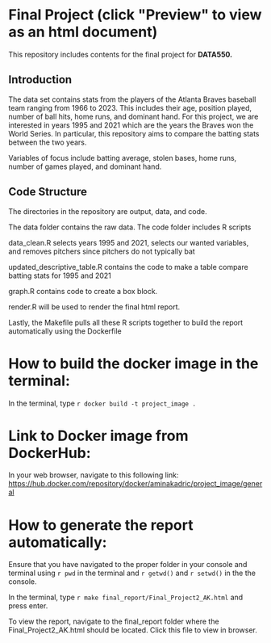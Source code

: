# Final Project (click "Preview" to view as an html document)

This repository includes contents for the final project for __DATA550.__

## Introduction

The data set contains stats from the players of the Atlanta Braves baseball 
team ranging from 1966 to 2023. This includes their age, position played, number
of ball hits, home runs, and dominant hand. For this project, we are interested
in years 1995 and 2021 which are the years the Braves won the World Series. In 
particular, this repository aims to compare the batting stats between the two years.

Variables of focus include batting average, stolen bases, home runs, number of 
games played, and dominant hand.

## Code Structure

The directories in the repository are output, data, and code.

The data folder contains the raw data. The code folder includes R scripts

data_clean.R selects years 1995 and 2021, selects our wanted variables, and removes pitchers since pitchers do not typically bat

updated_descriptive_table.R contains the code to make a table compare batting
stats for 1995 and 2021

graph.R contains code to create a box block. 

render.R will be used to render the final html report.

Lastly, the Makefile pulls all these R scripts together to build the report automatically
using the Dockerfile

# How to build the docker image in the terminal:

In the terminal, type `r docker build -t project_image .`


# Link to Docker image from DockerHub:

In your web browser, navigate to this following link:
https://hub.docker.com/repository/docker/aminakadric/project_image/general


# How to generate the report automatically:

Ensure that you have navigated to the proper folder in your console and terminal
using `r pwd` in the terminal and `r getwd()` and `r setwd()` in the the console.

In the terminal, type `r make final_report/Final_Project2_AK.html` and press enter.

To view the report, navigate to the final_report folder where the Final_Project2_AK.html
should be located. Click this file to view in browser.



